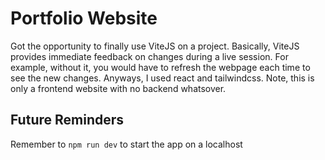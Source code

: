 # Portfolio Website

Got the opportunity to finally use ViteJS on a project. Basically, ViteJS provides immediate feedback on changes during a live session. For example, without it, you would have to refresh the webpage each time to see the new changes. Anyways, I used react and tailwindcss. Note, this is only a frontend website with no backend whatsover.

## Future Reminders

Remember to `npm run dev` to start the app on a localhost
